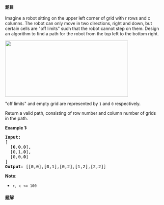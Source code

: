 #### 题目
<p>Imagine a robot sitting on the upper left corner of grid with r rows and c columns. The robot can only move in two directions, right and down, but certain cells are &quot;off limits&quot; such that the robot cannot step on them. Design an algorithm to find a path for the robot from the top left to the bottom right.</p>

<p><img src="https://assets.leetcode-cn.com/aliyun-lc-upload/uploads/2018/10/22/robot_maze.png" style="height: 183px; width: 400px;" /></p>

<p>&quot;off limits&quot; and empty grid are represented by&nbsp;<code>1</code> and&nbsp;<code>0</code>&nbsp;respectively.</p>

<p>Return a valid path, consisting of row number and column number of grids in the path.</p>

<p><strong>Example&nbsp;1:</strong></p>

<pre>
<strong>Input:
</strong>[
&nbsp; [<strong>0</strong>,<strong>0</strong>,<strong>0</strong>],
&nbsp; [0,1,<strong>0</strong>],
&nbsp; [0,0,<strong>0</strong>]
]
<strong>Output:</strong> [[0,0],[0,1],[0,2],[1,2],[2,2]]</pre>

<p><strong>Note: </strong></p>

<ul>
	<li><code>r,&nbsp;c &lt;= 100</code></li>
</ul>


 #### 题解